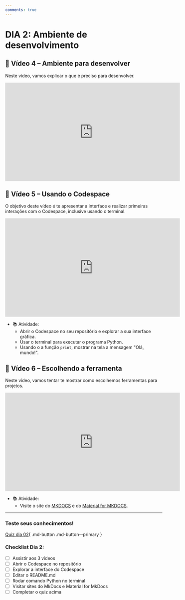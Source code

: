 ```yaml
---
comments: true
---
```

# DIA 2: Ambiente de desenvolvimento

## 🎥 Vídeo 4 – Ambiente para desenvolver

Neste vídeo, vamos explicar o que é preciso para desenvolver.

<iframe width="560" height="315" src="https://www.youtube.com/embed/Vljlms92iJI?si=_pgDCaG0LuppBCrw" title="YouTube video player" frameborder="0" allow="accelerometer; autoplay; clipboard-write; encrypted-media; gyroscope; picture-in-picture; web-share" referrerpolicy="strict-origin-when-cross-origin" allowfullscreen></iframe>


## 🎥 Vídeo 5 – Usando o Codespace

O objetivo deste vídeo é te apresentar a interface e realizar primeiras interações com o Codespace, inclusive usando o terminal.

<iframe width="560" height="315" src="https://www.youtube.com/embed/rsQLVpAIUO8?si=D_I4axrpN5YoX33b" title="YouTube video player" frameborder="0" allow="accelerometer; autoplay; clipboard-write; encrypted-media; gyroscope; picture-in-picture; web-share" referrerpolicy="strict-origin-when-cross-origin" allowfullscreen></iframe>

- 📚 Atividade:
    - Abrir o Codespace no seu repositório e explorar a sua interface gráfica.
    - Usar o terminal para executar o programa Python.
    - Usando o a função `print`, mostrar na tela a mensagem "Olá, mundo!".

## 🎥 Vídeo 6 – Escolhendo a ferramenta

Neste vídeo, vamos tentar te mostrar como escolhemos ferramentas para projetos.

<iframe width="560" height="315" src="https://www.youtube.com/embed/dwaT7cVrS4o?si=k8kjEy3Ug8VjKfQt" title="YouTube video player" frameborder="0" allow="accelerometer; autoplay; clipboard-write; encrypted-media; gyroscope; picture-in-picture; web-share" referrerpolicy="strict-origin-when-cross-origin" allowfullscreen></iframe>

- 📚 Atividade:
    - Visite o site do [MKDOCS](https://www.mkdocs.org/) e do [Material for MKDOCS](https://squidfunk.github.io/mkdocs-material/).

__________

### Teste seus conhecimentos!

[Quiz dia 02](quiz_dia_02.md){ .md-button .md-button--primary } 

### Checklist Dia 2:
- [ ] Assistir aos 3 vídeos
- [ ] Abrir o Codespace no repositório
- [ ] Explorar a interface do Codespace
- [ ] Editar o README.md
- [ ] Rodar comando Python no terminal
- [ ] Visitar sites do MkDocs e Material for MkDocs
- [ ] Completar o quiz acima